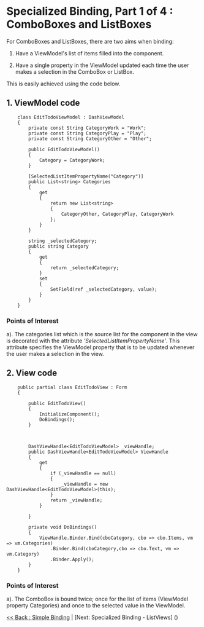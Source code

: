 # Specialized Binding, Part 1 of 4 : ComboBoxes and ListBoxes

For ComboBoxes and ListBoxes, there are two aims when binding:

1. Have a ViewModel's list of items filled into the component.

2. Have a single property in the ViewModel updated each time the user makes a selection in the ComboBox or ListBox.

This is easily achieved using the code below.


## 1. ViewModel code

```CSharp
    class EditTodoViewModel : DashViewModel
    {
        private const String CategoryWork = "Work";
        private const String CategoryPlay = "Play";
        private const String CategoryOther = "Other";

        public EditTodoViewModel()
        {
            Category = CategoryWork;
        }

        [SelectedListItemPropertyName("Category")]
        public List<string> Categories
        {
            get
            {
                return new List<string>
                {
                    CategoryOther, CategoryPlay, CategoryWork
                };
            }
        }

        string _selectedCategory;
        public string Category
        {
            get
            {
                return _selectedCategory;
            }
            set
            {
                SetField(ref _selectedCategory, value);
            }
        }
    }
```
### Points of Interest

a). The categories list which is the source list for the component in the view is decorated with the attribute *'SelectedListItemPropertyName'*. This attribute specifies the 
ViewModel property that is to be updated whenever the user makes a selection in the view.


## 2. View code

```CSharp
    public partial class EditTodoView : Form
    {

        public EditTodoView()
        {
            InitializeComponent();
            DoBindings();
        }

        

        DashViewHandle<EditTodoViewModel> _viewHandle;
        public DashViewHandle<EditTodoViewModel> ViewHandle
        {
            get
            {
                if (_viewHandle == null)
                {
                    _viewHandle = new DashViewHandle<EditTodoViewModel>(this);
                }
                return _viewHandle;
            }

        }

        private void DoBindings()
        {
            ViewHandle.Binder.Bind(cboCategory, cbo => cbo.Items, vm => vm.Categories)
                .Binder.Bind(cboCategory,cbo => cbo.Text, vm => vm.Category)
                .Binder.Apply();
        }
    }
```

### Points of Interest

a). The ComboBox is bound twice; once for the list of items (ViewModel property Categories) and once to the selected value in the ViewModel.

[<< Back : Simple Binding]() | [Next: Specialized Binding - ListViews] ()